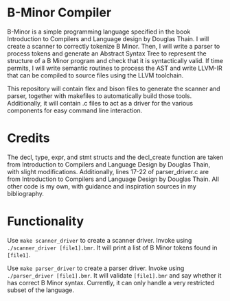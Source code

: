 # B-Minor Compiler

B-Minor is a simple programming language specified in the book Introduction to Compilers and Language design by Douglas Thain. I will create a scanner to correctly tokenize B Minor. Then, I will write a parser to process tokens and generate an Abstract Syntax Tree to represent the structure of a B Minor program and check that it is syntactically valid. If time permits, I will write semantic routines to process the AST and write LLVM-IR that can be compiled to source files using the LLVM toolchain.

This repository will contain flex and bison files to generate the scanner and parser, together with makefiles to automatically build those tools. Additionally, it will contain .c files to act as a driver for the various components for easy command line interaction.

# Credits

The decl, type, expr, and stmt structs and the decl_create function are taken from Introduction to Compilers and Language Design by Douglas Thain, with slight modifications. Additionally, lines 17-22 of parser_driver.c are from Introduction to Compilers and Language Design by Douglas Thain. All other code is my own, with guidance and inspiration sources in my bibliography.

# Functionality

Use `make scanner_driver` to create a scanner driver. Invoke using `./scanner_driver [file1].bmr`. It will print a list of B Minor tokens found in `[file1]`.

Use `make parser_driver` to create a parser driver. Invoke using `./parser_driver [file1].bmr`. It will validate `[file1].bmr` and say whether it has correct B Minor syntax. Currently, it can only handle a very restricted subset of the language.